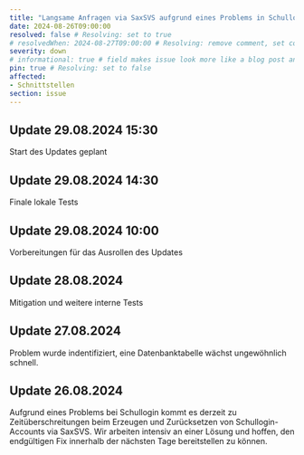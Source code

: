 ```yaml
---
title: "Langsame Anfragen via SaxSVS aufgrund eines Problems in Schullogin:"
date: 2024-08-26T09:00:00
resolved: false # Resolving: set to true
# resolvedWhen: 2024-08-27T09:00:00 # Resolving: remove comment, set correct end datetime
severity: down
# informational: true # field makes issue look more like a blog post and removes any references to downtime length
pin: true # Resolving: set to false
affected:
- Schnittstellen
section: issue
---
```


## Update 29.08.2024 15:30

Start des Updates geplant

## Update 29.08.2024 14:30

Finale lokale Tests

## Update 29.08.2024 10:00 

Vorbereitungen für das Ausrollen des Updates

## Update 28.08.2024

Mitigation und weitere interne Tests

## Update 27.08.2024

Problem wurde indentifiziert, eine Datenbanktabelle wächst ungewöhnlich schnell.

## Update 26.08.2024

Aufgrund eines Problems bei Schullogin kommt es derzeit zu Zeitüberschreitungen beim Erzeugen und Zurücksetzen von Schullogin-Accounts via SaxSVS. Wir arbeiten intensiv an einer Lösung und hoffen, den endgültigen Fix innerhalb der nächsten Tage bereitstellen zu können.
